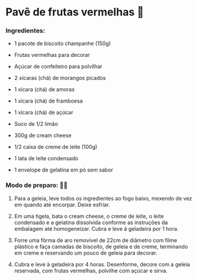 # Pavê de frutas vermelhas :strawberry:



### Ingredientes:

* 1 pacote de biscoito champanhe (150g)
  
* Frutas vermelhas para decorar

* Açúcar de confeiteiro para polvilhar

* 2 xícaras (chá) de morangos picados

* 1 xícara (chá) de amoras

* 1 xícara (chá) de framboesa

* 1 xícara (chá) de açúcar

* Suco de 1/2 limão

* 300g de cream cheese

* 1/2 caixa de creme de leite (100g)

* 1 lata de leite condensado

* 1 envelope de gelatina em pó sem sabor

  

### Modo de preparo: :man_cook:

1. Para a geleia, leve todos os ingredientes ao fogo baixo, mexendo de vez em quando até encorpar. Deixe esfriar. 
  
1. Em uma tigela, bata o cream cheese, o creme de leite, o leite condensado e a gelatina dissolvida conforme as instruções da embalagem até homogeneizar. Cubra e leve à geladeira por 1 hora. 
  
1. Forre uma fôrma de aro removível de 22cm de diâmetro com filme plástico e faça camadas de biscoito, de geleia e de creme, terminando em creme e reservando um pouco de geleia para decorar.
  
1. Cubra e leve à geladeira por 4 horas. Desenforme, decore com a geleia reservada, com frutas vermelhas, polvilhe com açúcar e sirva.
  